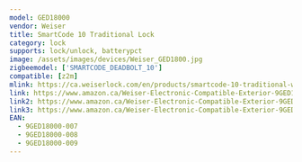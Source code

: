 ```yaml
---
model: GED18000
vendor: Weiser
title: SmartCode 10 Traditional Lock
category: lock
supports: lock/unlock, batterypct
image: /assets/images/devices/Weiser_GED1800.jpg
zigbeemodel: ['SMARTCODE_DEADBOLT_10']
compatible: [z2m]
mlink: https://ca.weiserlock.com/en/products/smartcode-10-traditional-with-zigbee-electronics-electronic-lock-satin-nickel/9GED18000-008/
link: https://www.amazon.ca/Weiser-Electronic-Compatible-Exterior-9GED18000-009/dp/B07CRWLV4D
link2: https://www.amazon.ca/Weiser-Electronic-Compatible-Exterior-9GED18000-007/dp/B07CR31TJY
link3: https://www.amazon.ca/Weiser-Electronic-Compatible-Exterior-9GED18000-008/dp/B07CRWH93Y
EAN:
  - 9GED18000-007
  - 9GED18000-008
  - 9GED18000-009
---
```


